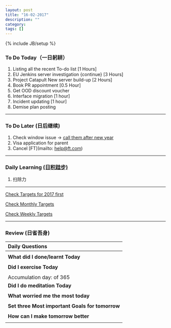```yaml
---
layout: post
title: "16-02-2017"
description: ""
category: 
tags: []
---
```

{% include JB/setup %}


### To Do Today（一日躬耕）

1. Listing all the recent To-do list [1 Hours]
2. EU Jenkins server investigation {continue} [3 Hours] 
3. Project Catapult New server build-up [2 Hours]
4. Book PR appointment [0.5 Hour]
5. Get OOD discount voucher 
6. Interface migration [1 hour]
7. Incident updating [1 hour]
8. Demise plan posting 

---

### To Do Later (日后继续) 

1. Check window issue -> [call them after new year](http://neil526.tripod.com/) 
2. Visa application for parent
3. Cancel [FT](mailto: help@ft.com)

---

### Daily Learning [(日积跬步)](https://yitianxu.github.io/2017/01/05/learning-summary)

1. 扫除力


---

[Check Targets for 2017 first](https://yitianxu.github.io/2016/12/30/resolution-for-2017)

[Check Monthly Targets](https://yitianxu.github.io/pages/monthly%20targets/Monthly)

[Check Weekly Targets](https://yitianxu.github.io/pages/weekly%20targets/Weekly%20Targets) 

---

### Review (日省吾身)

| Daily Questions                   |                                           
|:----------------------------------|
|                                   |
| **What did I done/learnt Today**| 
|    |
| **Did I exercise Today**|          
|     |
| Accumulation day:  of 365   |
| **Did I do meditation Today**|          
|     |
|**What worried me the most today**|
|                                |
|**Set three Most important Goals for tomorrow**|
|                                        |
|**How can I make tomorrow better**|
|                          |